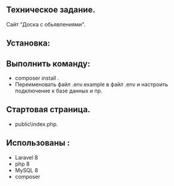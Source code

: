 ## Техническое задание.
Сайт "Доска с обьявлениями".

## Установка:
## Выполнить команду:
- composer install .
- Переименовать файл .env.example в файл .env и настроить подключение к базе данных и пр.

## Стартовая страница.
- public\index.php.


## Использованы :
 - Laravel 8
 - php 8
 - MySQL 8
 - composer
